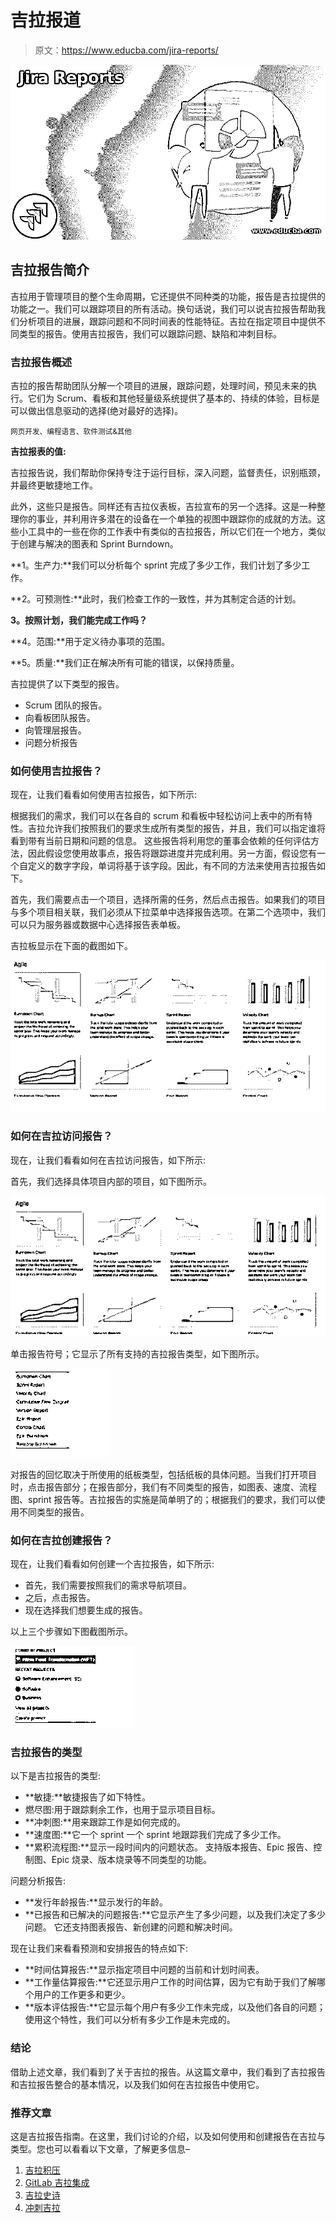 # 吉拉报道

> 原文：<https://www.educba.com/jira-reports/>

![Jira Reports](img/0e2db9af218663cce080c935aa999f43.png)



## 吉拉报告简介

吉拉用于管理项目的整个生命周期，它还提供不同种类的功能，报告是吉拉提供的功能之一。我们可以跟踪项目的所有活动。换句话说，我们可以说吉拉报告帮助我们分析项目的进展，跟踪问题和不同时间表的性能特征。吉拉在指定项目中提供不同类型的报告。使用吉拉报告，我们可以跟踪问题、缺陷和冲刺目标。

### 吉拉报告概述

吉拉的报告帮助团队分解一个项目的进展，跟踪问题，处理时间，预见未来的执行。它们为 Scrum、看板和其他轻量级系统提供了基本的、持续的体验，目标是可以做出信息驱动的选择(绝对最好的选择)。

<small>网页开发、编程语言、软件测试&其他</small>

**吉拉报表的值:**

吉拉报告说，我们帮助你保持专注于运行目标，深入问题，监督责任，识别瓶颈，并最终更敏捷地工作。

此外，这些只是报告。同样还有吉拉仪表板，吉拉宣布的另一个选择。这是一种整理你的事业，并利用许多潜在的设备在一个单独的视图中跟踪你的成就的方法。这些小工具中的一些在你的工作表中有类似的吉拉报告，所以它们在一个地方，类似于创建与解决的图表和 Sprint Burndown。

**1。生产力:**我们可以分析每个 sprint 完成了多少工作，我们计划了多少工作。

**2。可预测性:**此时，我们检查工作的一致性，并为其制定合适的计划。

**3。按照计划，我们能完成工作吗？**

**4。范围:**用于定义待办事项的范围。

**5。质量:**我们正在解决所有可能的错误，以保持质量。

吉拉提供了以下类型的报告。

*   Scrum 团队的报告。
*   向看板团队报告。
*   向管理层报告。
*   问题分析报告

### 如何使用吉拉报告？

现在，让我们看看如何使用吉拉报告，如下所示:

根据我们的需求，我们可以在各自的 scrum 和看板中轻松访问上表中的所有特性。吉拉允许我们按照我们的要求生成所有类型的报告，并且，我们可以指定谁将看到带有当前日期和问题的信息。
这些报告将利用您的董事会依赖的任何评估方法，因此假设您使用故事点，报告将跟踪进度并完成利用。另一方面，假设您有一个自定义的数字字段，单词将基于该字段。因此，有不同的方法来使用吉拉报告如下。

首先，我们需要点击一个项目，选择所需的任务，然后点击报告。如果我们的项目与多个项目相关联，我们必须从下拉菜单中选择报告选项。在第二个选项中，我们可以只为服务器或数据中心选择报告表单板。

吉拉板显示在下面的截图如下。

![Jira Reports 1](img/643b47819f94d72b6abf6ac19b1b6f8a.png)



### 如何在吉拉访问报告？

现在，让我们看看如何在吉拉访问报告，如下所示:

首先，我们选择具体项目内部的项目，如下图所示。

![select specific project](img/37700da6a2b14878683fdde10b81a79d.png)



单击报告符号；它显示了所有支持的吉拉报告类型，如下图所示。

![Jira Reports 3](img/579433d5577fdd25a6d046e60eb30be8.png)



对报告的回忆取决于所使用的纸板类型，包括纸板的具体问题。当我们打开项目时，点击报告部分；在报告部分，我们有不同类型的报告，如图表、速度、流程图、sprint 报告等。吉拉报告的实施是简单明了的；根据我们的要求，我们可以使用不同类型的报告。

### 如何在吉拉创建报告？

现在，让我们看看如何创建一个吉拉报告，如下所示:

*   首先，我们需要按照我们的需求导航项目。
*   之后，点击报告。
*   现在选择我们想要生成的报告。

以上三个步骤如下图截图所示。

![three steps](img/cdd1de8f829385ae165112e25799bd13.png)



### 吉拉报告的类型

以下是吉拉报告的类型:

*   **敏捷:**敏捷报告了如下特性。
*   燃尽图:用于跟踪剩余工作，也用于显示项目目标。
*   **冲刺图:**用来跟踪工作是如何完成的。
*   **速度图:**它一个 sprint 一个 sprint 地跟踪我们完成了多少工作。
*   **累积流程图:**显示一段时间内的问题状态。
    支持版本报告、Epic 报告、控制图、Epic 烧录、版本烧录等不同类型的功能。

问题分析报告:

*   **发行年龄报告:**显示发行的年龄。
*   **已报告和已解决的问题报告:**它显示产生了多少问题，以及我们决定了多少问题。
    它还支持图表报告、新创建的问题和解决时间。

现在让我们来看看预测和安排报告的特点如下:

*   **时间估算报告:**显示指定项目中问题的当前和计划时间表。
*   **工作量估算报告:**它还显示用户工作的时间估算，因为它有助于我们了解哪个用户的工作更多和更少。
*   **版本评估报告:**它显示每个用户有多少工作未完成，以及他们各自的问题；使用这个特性，我们可以分析有多少工作是未完成的。

### 结论

借助上述文章，我们看到了关于吉拉的报告。从这篇文章中，我们看到了吉拉报告和吉拉报告整合的基本情况，以及我们如何在吉拉报告中使用它。

### 推荐文章

这是吉拉报告指南。在这里，我们讨论的介绍，以及如何使用和创建报告在吉拉与类型。您也可以看看以下文章，了解更多信息–

1.  [吉拉积压](https://www.educba.com/backlog-in-jira/)
2.  [GitLab 吉拉集成](https://www.educba.com/gitlab-jira-integration/)
3.  [吉拉史诗](https://www.educba.com/jira-epic/)
4.  [冲刺吉拉](https://www.educba.com/sprint-in-jira/)






